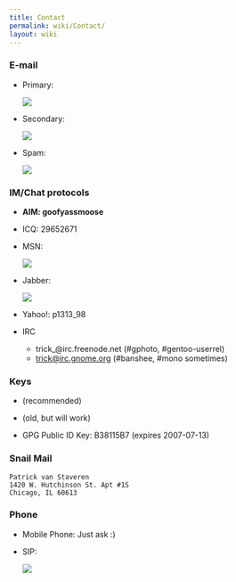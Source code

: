 ```yaml
---
title: Contact
permalink: wiki/Contact/
layout: wiki
---
```


### E-mail

-   Primary:
    <html>
    <img src="/util/textimage.php?text=trick.fancy-a.vanstaveren.us&size=10">

    </html>
-   Secondary:
    <html>
    <img src="/util/textimage.php?text=pvanstav.fancy-a.cs.wmich.edu&size=10">

    </html>
-   Spam:
    <html>
    <img src="/util/textimage.php?text=junk.fancy-a.trick.vanstaveren.us&size=10">

    </html>

### IM/Chat protocols

-   **AIM: goofyassmoose**
-   ICQ: 29652671
-   MSN:
    <html>
    <img src="/util/textimage.php?text=p_vanstaveren.fancy-a.hotmail.com&size=10">

    </html>
-   Jabber:
    <html>
    <img src="/util/textimage.php?text=goofyassmoose.fancy-a.jabber.org&size=10">

    </html>
-   Yahoo!: p1313\_98
-   IRC
    -   trick\_@irc.freenode.net (\#gphoto, \#gentoo-userrel)
    -   trick@irc.gnome.org (\#banshee, \#mono sometimes)

### Keys

-   (recommended)

-   (old, but will work)

-   GPG Public ID Key: B38115B7 (expires 2007-07-13)

### Snail Mail

`Patrick van Staveren`  
`1420 W. Hutchinson St. Apt #1S`  
`Chicago, IL 60613`

### Phone

-   Mobile Phone: Just ask :)
-   SIP:
    <html>
    <img src="/util/textimage.php?text=trickv.fancy-a.ekiga.net&size=10">

    </html>

